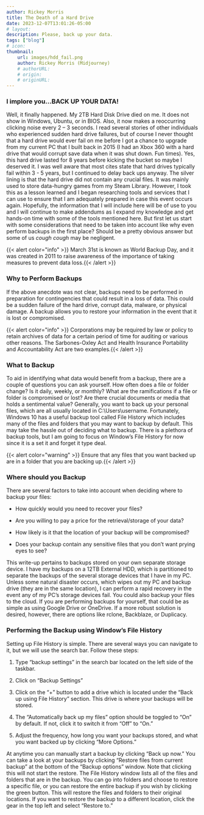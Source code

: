 ```yaml
---
author: Rickey Morris 
title: The Death of a Hard Drive
date: 2023-12-07T13:01:26-05:00
# layout: 
description: Please, back up your data.
tags: ["blog"]
# icon: 
thumbnail: 
    url: images/hdd_fail.png
    author: Rickey Morris (Midjourney)
    # authorURL: 
    # origin: 
    # originURL: 
---
```

### I implore you…BACK UP YOUR DATA! 

Well, it finally happened. My 2TB Hard Disk Drive died on me. It does not show in Windows, Ubuntu, or in BIOS. Also, it now makes a reoccurring clicking noise every 2 – 3 seconds. I read several stories of other individuals who experienced sudden hard drive failures, but of course I never thought that a hard drive would ever fail on me before I got a chance to upgrade from my current PC that I built back in 2015 (I had an Xbox 360 with a hard drive that would corrupt save data when it was shut down. Fun times). Yes, this hard drive lasted for 8 years before kicking the bucket so maybe I deserved it. I was well aware that most cites state that hard drives typically fail within 3 - 5 years, but I continued to delay back ups anyway. The silver lining is that the hard drive did not contain any crucial files. It was mainly used to store data-hungry games from my Steam Library. However, I took this as a lesson learned and I began researching tools and services that I can use to ensure that I am adequately prepared in case this event occurs again. Hopefully, the information that I will include here will be of use to you and I will continue to make addendums as I expand my knowledge and get hands-on time with some of the tools mentioned here. But first let us start with some considerations that need to be taken into account like why even perform backups in the first place? Should be a pretty obvious answer but some of us *cough* *cough* may be negligent.

{{< alert color="info" >}} March 31st is known as World Backup Day, and it was created in 2011 to raise awareness of the importance of taking measures to prevent data loss.{{< /alert >}}
 

### Why to Perform Backups 

If the above anecdote was not clear, backups need to be performed in preparation for contingencies that could result in a loss of data. This could be a sudden failure of the hard drive, corrupt data, malware, or physical damage. A backup allows you to restore your information in the event that it is lost or compromised. 

{{< alert color="info" >}} Corporations may be required by law or policy to retain archives of data for a certain period of time for auditing or various other reasons. The Sarbones-Oxley Act and Health Insurance Portability and Accountability Act are two examples.{{< /alert >}}

 

### What to Backup 

To aid in identifying what data would benefit from a backup, there are a couple of questions you can ask yourself. How often does a file or folder change? Is it daily, weekly, or monthly? What are the ramifications if a file or folder is compromised or lost? Are there crucial documents or media that holds a sentimental value? Generally, you want to back up your personal files, which are all usually located in C:\Users\username. Fortunately, Windows 10 has a useful backup tool called File History which includes many of the files and folders that you may want to backup by default. This may take the hassle out of deciding what to backup. There is a plethora of backup tools, but I am going to focus on Window’s File History for now since it is a set it and forget it type deal. 

{{< alert color="warning" >}} Ensure that any files that you want backed up are in a folder that you are backing up.{{< /alert >}} 

 

### Where should you Backup 

There are several factors to take into account when deciding where to backup your files: 

- How quickly would you need to recover your files? 

- Are you willing to pay a price for the retrieval/storage of your data? 

- How likely is it that the location of your backup will be compromised? 

- Does your backup contain any sensitive files that you don’t want prying eyes to see? 

This write-up pertains to backups stored on your own separate storage device. I have my backups on a 12TB External HDD, which is partitioned to separate the backups of the several storage devices that I have in my PC. Unless some natural disaster occurs, which wipes out my PC and backup drive (they are in the same location), I can perform a rapid recovery in the event any of my PC’s storage devices fail. You could also backup your files to the cloud. If you are performing backups for yourself, that could be as simple as using Google Drive or OneDrive. If a more robust solution is desired, however, there are options like rclone, Backblaze, or Duplicacy.  

 

### Performing the Backup using Window’s File History 

Setting up File History is simple. There are several ways you can navigate to it, but we will use the search bar. Follow these steps: 

1. Type “backup settings” in the search bar located on the left side of the taskbar. 

1. Click on “Backup Settings” 

1. Click on the “+” button to add a drive which is located under the “Back up using File History” section. This drive is where your backups will be stored. 

1. The “Automatically back up my files” option should be toggled to “On” by default. If not, click it to switch it from “Off” to “On.” 

1. Adjust the frequency, how long you want your backups stored, and what you want backed up by clicking “More Options.” 

 At anytime you can manually start a backup by clicking “Back up now.” You can take a look at your backups by clicking “Restore files from current backup” at the bottom of the “Backup options” window. Note that clicking this will not start the restore. The File History window lists all of the files and folders that are in the backup. You can go into folders and choose to restore a specific file, or you can restore the entire backup if you wish by clicking the green button. This will restore the files and folders to their original locations. If you want to restore the backup to a different location, click the gear in the top left and select “Restore to.” 